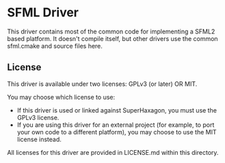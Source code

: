 # SFML Driver

This driver contains most of the common code for implementing a SFML2 based platform. It doesn't
compile itself, but other drivers use the common sfml.cmake and source files here.

## License

This driver is available under two licenses: GPLv3 (or later) OR MIT.

You may choose which license to use:

* If this driver is used or linked against SuperHaxagon, you must use the GPLv3 license.
* If you are using this driver for an external project (for example, to port your own code to a different platform),
  you may choose to use the MIT license instead.

All licenses for this driver are provided in LICENSE.md within this directory.
